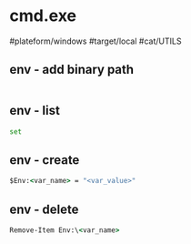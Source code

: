 # cmd.exe

#plateform/windows #target/local #cat/UTILS


## env - add binary path
```cmd
```

## env - list 
```cmd
set
```

## env - create 
```cmd
$Env:<var_name> = "<var_value>"
```

## env - delete
```cmd
Remove-Item Env:\<var_name>
```
